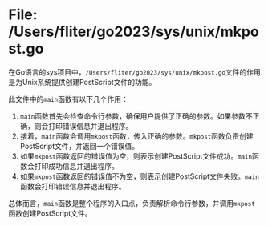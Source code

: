 # File: /Users/fliter/go2023/sys/unix/mkpost.go

在Go语言的sys项目中，`/Users/fliter/go2023/sys/unix/mkpost.go`文件的作用是为Unix系统提供创建PostScript文件的功能。

此文件中的`main`函数有以下几个作用：
1. `main`函数首先会检查命令行参数，确保用户提供了正确的参数。如果参数不正确，则会打印错误信息并退出程序。
2. 接着，`main`函数会调用`mkpost`函数，传入正确的参数。`mkpost`函数负责创建PostScript文件，并返回一个错误值。
3. 如果`mkpost`函数返回的错误值为空，则表示创建PostScript文件成功。`main`函数会打印成功信息并退出程序。
4. 如果`mkpost`函数返回的错误值不为空，则表示创建PostScript文件失败。`main`函数会打印错误信息并退出程序。

总体而言，`main`函数是整个程序的入口点，负责解析命令行参数，并调用`mkpost`函数创建PostScript文件。

